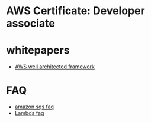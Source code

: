 # AWS Certificate: Developer associate

# whitepapers

- [AWS well architected framework](../etc/AWS-well-architected-framework.md)


# FAQ

- [amazon sqs faq](../etc/amazon-sqs-faq.md)
- [Lambda faq](../etc/Lambda-faq.md)
